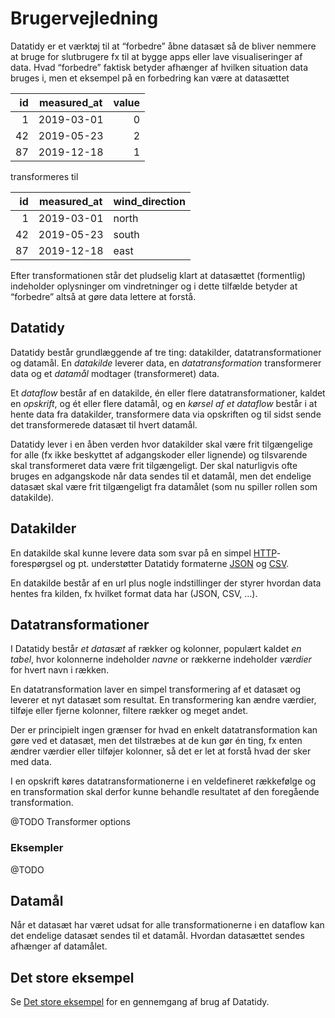 # Brugervejledning

Datatidy er et værktøj til at “forbedre” åbne datasæt så de bliver nemmere at
bruge for slutbrugere fx til at bygge apps eller lave visualiseringer af
data. Hvad “forbedre” faktisk betyder afhænger af hvilken situation data bruges
i, men et eksempel på en forbedring kan være at datasættet

| id | measured_at | value |
|---:|-------------|------:|
|  1 | 2019-03-01  |     0 |
| 42 | 2019-05-23  |     2 |
| 87 | 2019-12-18  |     1 |

transformeres til

| id | measured_at | wind_direction |
|---:|-------------|----------------|
|  1 | 2019-03-01  | north          |
| 42 | 2019-05-23  | south          |
| 87 | 2019-12-18  | east           |

Efter transformationen står det pludselig klart at datasættet (formentlig)
indeholder oplysninger om vindretninger og i dette tilfælde betyder at
“forbedre” altså at gøre data lettere at forstå.

## Datatidy

Datatidy består grundlæggende af tre ting: datakilder, datatransformationer og
datamål. En *datakilde* leverer data, en *datatransformation* transformerer data
og et *datamål* modtager (transformeret) data.

Et *dataflow* består af en datakilde, én eller flere datatransformationer,
kaldet en *opskrift*, og ét eller flere datamål, og en *kørsel af et dataflow*
består i at hente data fra datakilder, transformere data via opskriften og til
sidst sende det transformerede datasæt til hvert datamål.

Datatidy lever i en åben verden hvor datakilder skal være frit tilgængelige for
alle (fx ikke beskyttet af adgangskoder eller lignende) og tilsvarende skal
transformeret data være frit tilgængeligt. Der skal naturligvis ofte bruges en
adgangskode når data sendes til et datamål, men det endelige datasæt skal være
frit tilgængeligt fra datamålet (som nu spiller rollen som datakilde).

## Datakilder

En datakilde skal kunne levere data som svar på en simpel
[HTTP](https://da.wikipedia.org/wiki/HTTP)-forespørgsel og pt. understøtter
Datatidy formaterne [JSON](https://en.wikipedia.org/wiki/JSON) og
[CSV](https://en.wikipedia.org/wiki/Comma-separated_values).

En datakilde består af en url plus nogle indstillinger der styrer hvordan data
hentes fra kilden, fx hvilket format data har (JSON, CSV, …).

## Datatransformationer

I Datatidy består *et datasæt* af rækker og kolonner, populært kaldet *en
tabel*, hvor kolonnerne indeholder *navne* or rækkerne indeholder *værdier* for
hvert navn i rækken.

En datatransformation laver en simpel transformering af et datasæt og leverer et
nyt datasæt som resultat. En transformering kan ændre værdier, tilføje eller
fjerne kolonner, filtere rækker og meget andet.

Der er principielt ingen grænser for hvad en enkelt datatransformation kan gøre
ved et datasæt, men det tilstræbes at de kun gør én ting, fx enten ændrer
værdier eller tilføjer kolonner, så det er let at forstå hvad der sker med data.

I en opskrift køres datatransformationerne i en veldefineret rækkefølge og en
transformation skal derfor kunne behandle resultatet af den foregående
transformation.

@TODO Transformer options

### Eksempler

@TODO

## Datamål

Når et datasæt har været udsat for alle transformationerne i en dataflow kan det
endelige datasæt sendes til et datamål. Hvordan datasættet sendes afhænger af datamålet.

## Det store eksempel

Se [Det store eksempel](TUTORIAL.md) for en gennemgang af brug af Datatidy.
